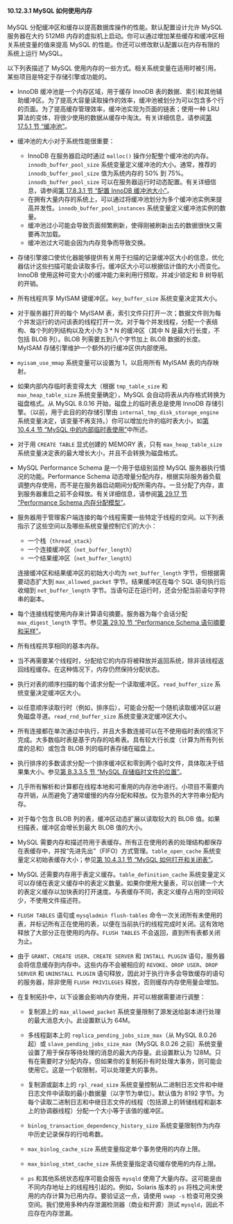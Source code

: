 #### 10.12.3.1 MySQL 如何使用内存

MySQL 分配缓冲区和缓存以提高数据库操作的性能。默认配置设计允许 MySQL 服务器在大约 512MB 内存的虚拟机上启动。你可以通过增加某些缓存和缓冲区相关系统变量的值来提高 MySQL 的性能。你还可以修改默认配置以在内存有限的系统上运行 MySQL。

以下列表描述了 MySQL 使用内存的一些方式。相关系统变量在适用时被引用。某些项目是特定于存储引擎或功能的。

- InnoDB 缓冲池是一个内存区域，用于缓存 InnoDB 表的数据、索引和其他辅助缓冲区。为了提高大容量读取操作的效率，缓冲池被划分为可以包含多个行的页面。为了提高缓存管理效率，缓冲池实现为页面的链表；使用一种 LRU 算法的变体，将很少使用的数据从缓存中淘汰。有关详细信息，请参阅[第 17.5.1 节 “缓冲池”](#17.5.1-缓冲池)。

- 缓冲池的大小对于系统性能很重要：
  - InnoDB 在服务器启动时通过 `malloc()` 操作分配整个缓冲池的内存。`innodb_buffer_pool_size` 系统变量定义缓冲池的大小。通常，推荐的 `innodb_buffer_pool_size` 值为系统内存的 50% 到 75%。`innodb_buffer_pool_size` 可以在服务器运行时动态配置。有关详细信息，请参阅[第 17.8.3.1 节 “配置 InnoDB 缓冲池大小”](#17.8.3.1-配置-InnoDB-缓冲池大小)。
  - 在拥有大量内存的系统上，可以通过将缓冲池划分为多个缓冲池实例来提高并发性。`innodb_buffer_pool_instances` 系统变量定义缓冲池实例的数量。
  - 缓冲池过小可能会导致页面频繁刷新，使得刚被刷新出去的数据很快又需要再次加载。
  - 缓冲池过大可能会因为内存竞争而导致交换。

- 存储引擎接口使优化器能够提供有关用于扫描的记录缓冲区大小的信息，优化器估计这些扫描可能会读取多行。缓冲区大小可以根据估计值的大小而变化。InnoDB 使用这种可变大小的缓冲能力来利用行预取，并减少锁定和 B 树导航的开销。

- 所有线程共享 MyISAM 键缓冲区。`key_buffer_size` 系统变量决定其大小。

- 对于服务器打开的每个 MyISAM 表，索引文件只打开一次；数据文件则为每个并发运行的访问该表的线程打开一次。对于每个并发线程，分配一个表结构、每个列的列结构以及大小为 3 * N 的缓冲区（其中 N 是最大行长度，不包括 BLOB 列）。BLOB 列需要五到八个字节加上 BLOB 数据的长度。MyISAM 存储引擎维护一个额外的行缓冲区供内部使用。

- `myisam_use_mmap` 系统变量可以设置为 1，以启用所有 MyISAM 表的内存映射。

- 如果内部内存临时表变得太大（根据 `tmp_table_size` 和 `max_heap_table_size` 系统变量确定），MySQL 会自动将表从内存格式转换为磁盘格式。从 MySQL 8.0.16 开始，磁盘上的临时表总是使用 InnoDB 存储引擎。（以前，用于此目的的存储引擎由 `internal_tmp_disk_storage_engine` 系统变量决定，该变量不再支持。）你可以增加允许的临时表大小，如[第 10.4.4 节 “MySQL 中的内部临时表使用”](#10.4.4-MySQL-中的内部临时表使用)中所述。

- 对于用 `CREATE TABLE` 显式创建的 MEMORY 表，只有 `max_heap_table_size` 系统变量决定表的最大增长大小，并且不会转换为磁盘格式。

- MySQL Performance Schema 是一个用于低级别监控 MySQL 服务器执行情况的功能。Performance Schema 动态增量分配内存，根据实际服务器负载调整内存使用，而不是在服务器启动期间分配所需内存。一旦分配了内存，直到服务器重启之前不会释放。有关详细信息，请参阅[第 29.17 节 “Performance Schema 内存分配模型”](#29.17-Performance-Schema-内存分配模型)。

- 服务器用于管理客户端连接的每个线程需要一些特定于线程的空间。以下列表指示了这些空间以及哪些系统变量控制它们的大小：
  - 一个栈（`thread_stack`）
  - 一个连接缓冲区（`net_buffer_length`）
  - 一个结果缓冲区（`net_buffer_length`）

  连接缓冲区和结果缓冲区的初始大小均为 `net_buffer_length` 字节，但根据需要动态扩大到 `max_allowed_packet` 字节。结果缓冲区在每个 SQL 语句执行后收缩到 `net_buffer_length` 字节。当语句正在运行时，还会分配当前语句字符串的副本。

- 每个连接线程使用内存来计算语句摘要。服务器为每个会话分配 `max_digest_length` 字节。参见[第 29.10 节 “Performance Schema 语句摘要和采样”](#29.10-Performance-Schema-语句摘要和采样)。

- 所有线程共享相同的基本内存。

- 当不再需要某个线程时，分配给它的内存将被释放并返回系统，除非该线程返回线程缓存。在这种情况下，内存仍然保持分配状态。

- 执行对表的顺序扫描的每个请求分配一个读取缓冲区。`read_buffer_size` 系统变量决定缓冲区大小。

- 以任意顺序读取行时（例如，排序后），可能会分配一个随机读取缓冲区以避免磁盘寻道。`read_rnd_buffer_size` 系统变量决定缓冲区大小。

- 所有连接都在单次通过中执行，并且大多数连接可以在不使用临时表的情况下完成。大多数临时表是基于内存的哈希表。具有较大行长度（计算为所有列长度的总和）或包含 BLOB 列的临时表存储在磁盘上。

- 执行排序的多数请求分配一个排序缓冲区和零到两个临时文件，具体取决于结果集大小。参见[第 B.3.3.5 节 “MySQL 存储临时文件的位置”](#B.3.3.5-MySQL-存储临时文件的位置)。

- 几乎所有解析和计算都在线程本地和可重用的内存池中进行。小项目不需要内存开销，从而避免了通常缓慢的内存分配和释放。仅为意外的大字符串分配内存。

- 对于每个包含 BLOB 列的表，缓冲区动态扩展以读取较大的 BLOB 值。如果扫描表，缓冲区会增长到最大 BLOB 值的大小。

- MySQL 需要内存和描述符用于表缓存。所有正在使用的表的处理结构都保存在表缓存中，并按“先进先出”（FIFO）方式管理。`table_open_cache` 系统变量定义初始表缓存大小；参见[第 10.4.3.1 节 “MySQL 如何打开和关闭表”](#10.4.3.1-MySQL-如何打开和关闭表)。

- MySQL 还需要内存用于表定义缓存。`table_definition_cache` 系统变量定义可以存储在表定义缓存中的表定义数量。如果你使用大量表，可以创建一个大的表定义缓存以加快表的打开速度。与表缓存不同，表定义缓存占用的空间较少，不使用文件描述符。

- `FLUSH TABLES` 语句或 `mysqladmin flush-tables` 命令一次关闭所有未使用的表，并标记所有正在使用的表，以便在当前执行的线程完成时关闭。这有效地释放了大部分正在使用的内存。`FLUSH TABLES` 不会返回，直到所有表都关闭为止。

- 由于 `GRANT`、`CREATE USER`、`CREATE SERVER` 和 `INSTALL PLUGIN` 语句，服务器会将信息缓存到内存中。这些内存不会被相应的 `REVOKE`、`DROP USER`、`DROP SERVER` 和 `UNINSTALL PLUGIN` 语句释放，因此对于执行许多会导致缓存的语句的服务器，除非使用 `FLUSH PRIVILEGES` 释放，否则缓存内存使用量会增加。

- 在复制拓扑中，以下设置会影响内存使用，并可以根据需要进行调整：

    - 复制源上的 `max_allowed_packet` 系统变量限制了源发送给副本进行处理的最大消息大小。此设置默认为 64M。
    - 多线程副本上的 `replica_pending_jobs_size_max`（从 MySQL 8.0.26 起）或 `slave_pending_jobs_size_max`（MySQL 8.0.26 之前）系统变量设置了用于保存等待处理的消息的最大内存量。此设置默认为 128M。只有在需要时才分配内存，但如果你的复制拓扑有时处理大事务，则可能会使用它。这是一个软限制，可以处理更大的事务。
    - 复制源或副本上的 `rpl_read_size` 系统变量控制从二进制日志文件和中继日志文件中读取的最小数据量（以字节为单位）。默认值为 8192 字节。为每个读取二进制日志和中继日志文件的线程（包括源上的转储线程和副本上的协调器线程）分配一个大小等于该值的缓冲区。
    - `binlog_transaction_dependency_history_size` 系统变量限制作为内存中历史记录保存的行哈希数。
    - `max_binlog_cache_size` 系统变量指定单个事务使用的内存上限。
    - `max_binlog_stmt_cache_size` 系统变量指定语句缓存使用的内存上限。

  - `ps` 和其他系统状态程序可能会报告 `mysqld` 使用了大量内存。这可能是由不同内存地址上的线程栈引起的。例如，Solaris 版本的 `ps` 将栈之间未使用的内存计算为已用内存。要验证这一点，请使用 `swap -s` 检查可用交换空间。我们使用多种内存泄漏检测器（商业和开源）测试 `mysqld`，因此不应存在内存泄漏。